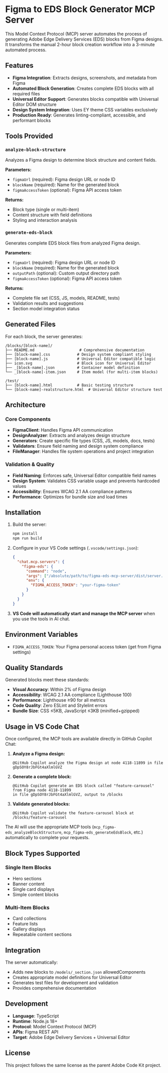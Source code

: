 # Figma to EDS Block Generator MCP Server

This Model Context Protocol (MCP) server automates the process of generating Adobe Edge Delivery Services (EDS) blocks from Figma designs. It transforms the manual 2-hour block creation workflow into a 3-minute automated process.

## Features

- **Figma Integration**: Extracts designs, screenshots, and metadata from Figma
- **Automated Block Generation**: Creates complete EDS blocks with all required files
- **Universal Editor Support**: Generates blocks compatible with Universal Editor DOM structure
- **Design System Integration**: Uses EY theme CSS variables exclusively
- **Production Ready**: Generates linting-compliant, accessible, and performant blocks

## Tools Provided

### `analyze-block-structure`
Analyzes a Figma design to determine block structure and content fields.

**Parameters:**
- `figmaUrl` (required): Figma design URL or node ID
- `blockName` (required): Name for the generated block
- `figmaAccessToken` (optional): Figma API access token

**Returns:**
- Block type (single or multi-item)
- Content structure with field definitions
- Styling and interaction analysis

### `generate-eds-block`
Generates complete EDS block files from analyzed Figma design.

**Parameters:**
- `figmaUrl` (required): Figma design URL or node ID
- `blockName` (required): Name for the generated block
- `outputPath` (optional): Custom output directory path
- `figmaAccessToken` (optional): Figma API access token

**Returns:**
- Complete file set (CSS, JS, models, README, tests)
- Validation results and suggestions
- Section model integration status

## Generated Files

For each block, the server generates:

```
/blocks/[block-name]/
├── README.md                    # Comprehensive documentation
├── [block-name].css            # Design system compliant styling
├── [block-name].js             # Universal Editor compatible logic
├── icon.svg                    # Block icon for Universal Editor
├── _[block-name].json          # Container model definition
└── _[block-name]-item.json     # Item model (for multi-item blocks)

/test/
├── [block-name].html           # Basic testing structure
└── [block-name]-realstructure.html  # Universal Editor structure test
```

## Architecture

### Core Components

- **FigmaClient**: Handles Figma API communication
- **DesignAnalyzer**: Extracts and analyzes design structure
- **Generators**: Create specific file types (CSS, JS, models, docs, tests)
- **Validators**: Ensure field naming and design system compliance
- **FileManager**: Handles file system operations and project integration

### Validation & Quality

- **Field Naming**: Enforces safe, Universal Editor compatible field names
- **Design System**: Validates CSS variable usage and prevents hardcoded values
- **Accessibility**: Ensures WCAG 2.1 AA compliance patterns
- **Performance**: Optimizes for bundle size and load times

## Installation

1. Build the server:
   ```bash
   npm install
   npm run build
   ```

2. Configure in your VS Code settings (`.vscode/settings.json`):
   ```json
   {
     "chat.mcp.servers": {
       "figma-eds": {
         "command": "node",
         "args": ["/absolute/path/to/figma-eds-mcp-server/dist/server.js"],
         "env": {
           "FIGMA_ACCESS_TOKEN": "your-figma-token"
         }
       }
     }
   }
   ```

3. **VS Code will automatically start and manage the MCP server** when you use the tools in AI chat.

## Environment Variables

- `FIGMA_ACCESS_TOKEN`: Your Figma personal access token (get from Figma settings)

## Quality Standards

Generated blocks meet these standards:
- **Visual Accuracy**: Within 2% of Figma design
- **Accessibility**: WCAG 2.1 AA compliance (Lighthouse 100)
- **Performance**: Lighthouse ≥90 for all metrics
- **Code Quality**: Zero ESLint and Stylelint errors
- **Bundle Size**: CSS ≤5KB, JavaScript ≤3KB (minified+gzipped)

## Usage in VS Code Chat

Once configured, the MCP tools are available directly in GitHub Copilot Chat:

1. **Analyze a Figma design:**
   ```
   @GitHub Copilot analyze the Figma design at node 4118-11899 in file gDpSOY8rJbFGt4aXlmlGVZ
   ```

2. **Generate a complete block:**
   ```
   @GitHub Copilot generate an EDS block called "feature-carousel" from Figma node 4118-11899 
   in file gDpSOY8rJbFGt4aXlmlGVZ, output to /blocks
   ```

3. **Validate generated blocks:**
   ```
   @GitHub Copilot validate the feature-carousel block at /blocks/feature-carousel
   ```

The AI will use the appropriate MCP tools (`mcp_figma-eds_analyzeBlockStructure`, `mcp_figma-eds_generateEdsBlock`, etc.) automatically to complete your requests.

## Block Types Supported

### Single Item Blocks
- Hero sections
- Banner content
- Single card displays
- Simple content blocks

### Multi-Item Blocks
- Card collections
- Feature lists
- Gallery displays
- Repeatable content sections

## Integration

The server automatically:
- Adds new blocks to `/models/_section.json` allowedComponents
- Creates appropriate model definitions for Universal Editor
- Generates test files for development and validation
- Provides comprehensive documentation

## Development

- **Language**: TypeScript
- **Runtime**: Node.js 18+
- **Protocol**: Model Context Protocol (MCP)
- **APIs**: Figma REST API
- **Target**: Adobe Edge Delivery Services + Universal Editor

## License

This project follows the same license as the parent Adobe Code Kit project.